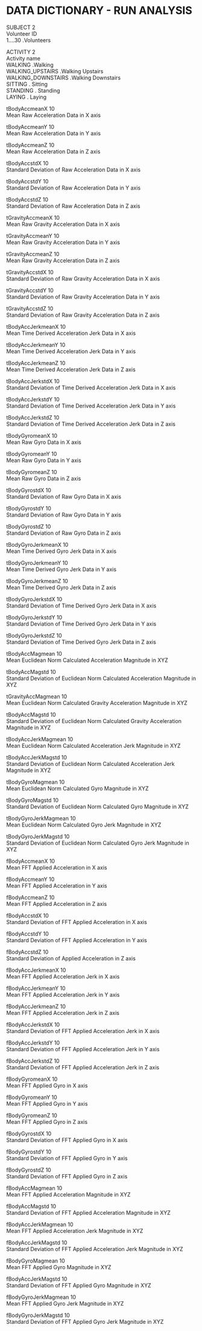 DATA DICTIONARY - RUN ANALYSIS
========================================================

SUBJECT 2   
 Volunteer ID  
        1....30  .Volunteers  
        

ACTIVITY 2   
 Activity name  
        WALKING             .Walking  
        WALKING_UPSTAIRS    .Walking Upstairs  
        WALKING_DOWNSTAIRS  .Walking Downstairs  
        SITTING             . Sitting  
        STANDING            . Standing  
        LAYING              . Laying
        
tBodyAccmeanX 10  
  Mean Raw Acceleration Data in X axis  
  
tBodyAccmeanY 10   
  Mean Raw Acceleration Data in Y axis 
  
tBodyAccmeanZ 10  
  Mean Raw Acceleration Data in Z axis  

tBodyAccstdX 10  
  Standard Deviation of Raw Acceleration Data in X axis  
  
tBodyAccstdY 10  
  Standard Deviation of Raw Acceleration Data in Y axis 
  
tBodyAccstdZ 10  
  Standard Deviation of Raw Acceleration Data in Z axis

tGravityAccmeanX 10  
  Mean Raw Gravity Acceleration Data in X axis  

tGravityAccmeanY 10  
  Mean Raw Gravity Acceleration Data in Y axis  
  
tGravityAccmeanZ 10  
  Mean Raw Gravity Acceleration Data in Z axis  

tGravityAccstdX 10  
  Standard Deviation of Raw Gravity Acceleration Data in X axis  
  
tGravityAccstdY 10  
  Standard Deviation of Raw Gravity Acceleration Data in Y axis 
  
tGravityAccstdZ 10  
  Standard Deviation of Raw Gravity Acceleration Data in Z axis

tBodyAccJerkmeanX 10  
  Mean Time Derived Acceleration Jerk Data in X axis  
  
tBodyAccJerkmeanY 10  
  Mean Time Derived Acceleration Jerk Data in Y axis 
  
tBodyAccJerkmeanZ 10  
  Mean Time Derived Acceleration Jerk Data in Z axis  

tBodyAccJerkstdX 10  
  Standard Deviation of Time Derived Acceleration Jerk Data in X axis  
  
tBodyAccJerkstdY 10    
  Standard Deviation of Time Derived Acceleration Jerk Data in Y axis 
  
tBodyAccJerkstdZ 10  
  Standard Deviation of Time Derived Acceleration Jerk Data in Z axis  

tBodyGyromeanX 10  
  Mean Raw Gyro Data in X axis  
  
tBodyGyromeanY 10   
  Mean Raw Gyro Data in Y axis 
  
tBodyGyromeanZ 10  
  Mean Raw Gyro Data in Z axis

tBodyGyrostdX 10  
  Standard Deviation of Raw Gyro Data in X axis  
  
tBodyGyrostdY 10  
  Standard Deviation of Raw Gyro Data in Y axis 
  
tBodyGyrostdZ 10  
  Standard Deviation of Raw Gyro Data in Z axis
  
tBodyGyroJerkmeanX 10  
  Mean Time Derived Gyro Jerk Data in X axis  
  
tBodyGyroJerkmeanY 10    
  Mean Time Derived Gyro Jerk Data in Y axis 
  
tBodyGyroJerkmeanZ 10  
  Mean Time Derived Gyro Jerk Data in Z axis

tBodyGyroJerkstdX 10  
  Standard Deviation of Time Derived Gyro Jerk Data in X axis  
  
tBodyGyroJerkstdY 10    
  Standard Deviation of Time Derived Gyro Jerk Data in Y axis 
  
tBodyGyroJerkstdZ 10  
  Standard Deviation of Time Derived Gyro Jerk Data in Z axis

tBodyAccMagmean 10  
   Mean Euclidean Norm Calculated Acceleration Magnitude in XYZ

tBodyAccMagstd 10  
   Standard Deviation of Euclidean Norm Calculated Acceleration Magnitude in XYZ
   
tGravityAccMagmean 10  
  Mean Euclidean Norm Calculated Gravity Acceleration Magnitude in XYZ

tBodyAccMagstd 10  
   Standard Deviation of Euclidean Norm Calculated Gravity Acceleration Magnitude in XYZ

tBodyAccJerkMagmean 10  
  Mean Euclidean Norm Calculated Acceleration Jerk Magnitude in XYZ

tBodyAccJerkMagstd 10  
   Standard Deviation of Euclidean Norm Calculated Acceleration Jerk Magnitude in XYZ

tBodyGyroMagmean 10  
  Mean Euclidean Norm Calculated Gyro Magnitude in XYZ

tBodyGyroMagstd 10  
  Standard Deviation of Euclidean Norm Calculated Gyro Magnitude in XYZ
   
tBodyGyroJerkMagmean 10  
  Mean Euclidean Norm Calculated Gyro Jerk Magnitude in XYZ

tBodyGyroJerkMagstd 10  
  Standard Deviation of Euclidean Norm Calculated Gyro Jerk Magnitude in XYZ

fBodyAccmeanX 10  
  Mean FFT Applied Acceleration in X axis

fBodyAccmeanY 10  
  Mean FFT Applied Acceleration in Y axis
  
fBodyAccmeanZ 10  
  Mean FFT Applied Acceleration in Z axis

fBodyAccstdX 10  
  Standard Deviation of FFT Applied Acceleration in X axis

fBodyAccstdY 10  
  Standard Deviation of FFT Applied Acceleration in Y axis
  
fBodyAccstdZ 10  
  Standard Deviation of Applied Acceleration in Z axis

fBodyAccJerkmeanX 10  
  Mean FFT Applied Acceleration Jerk in X axis  
  
fBodyAccJerkmeanY 10  
  Mean FFT Applied Acceleration Jerk in Y axis  
  
fBodyAccJerkmeanZ 10  
  Mean FFT Applied Acceleration Jerk in Z axis  

fBodyAccJerkstdX 10  
  Standard Deviation of FFT Applied Acceleration Jerk in X axis  
  
fBodyAccJerkstdY 10  
  Standard Deviation of FFT Applied Acceleration Jerk in Y axis  
  
fBodyAccJerkstdZ 10  
  Standard Deviation of FFT Applied Acceleration Jerk in Z axis  
  
fBodyGyromeanX 10  
  Mean FFT Applied Gyro in X axis 

fBodyGyromeanY 10  
  Mean FFT Applied Gyro in Y axis 
  
fBodyGyromeanZ 10  
  Mean FFT Applied Gyro in Z axis 
  
fBodyGyrostdX 10  
  Standard Deviation of FFT Applied Gyro in X axis 

fBodyGyrostdY 10  
  Standard Deviation of FFT Applied Gyro in Y axis 
  
fBodyGyrostdZ 10  
  Standard Deviation of FFT Applied Gyro in Z axis 
  
fBodyAccMagmean 10  
  Mean FFT Applied Acceleration Magnitude in XYZ 

fBodyAccMagstd 10  
  Standard Deviation of FFT Applied Acceleration Magnitude in XYZ 

fBodyAccJerkMagmean 10  
  Mean FFT Applied Acceleration Jerk Magnitude in XYZ 

fBodyAccJerkMagstd 10  
  Standard Deviation of FFT Applied Acceleration Jerk Magnitude in XYZ 

fBodyGyroMagmean 10  
  Mean FFT Applied Gyro Magnitude in XYZ 

fBodyAccJerkMagstd 10  
  Standard Deviation of FFT Applied Gyro Magnitude in XYZ 

fBodyGyroJerkMagmean 10  
  Mean FFT Applied Gyro Jerk Magnitude in XYZ  

fBodyGyroJerkMagstd 10  
  Standard Deviation of FFT Applied Gyro Jerk Magnitude in XYZ 